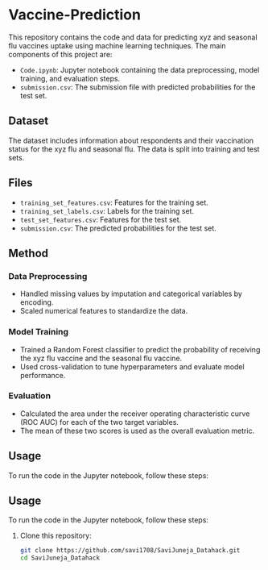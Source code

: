 # Vaccine-Prediction

This repository contains the code and data for predicting xyz and seasonal flu
vaccines uptake using machine learning techniques. The main components of this project are:

- `Code.ipynb`: Jupyter notebook containing the data preprocessing, model training, and evaluation steps.
- `submission.csv`: The submission file with predicted probabilities for the test set.

## Dataset

The dataset includes information about respondents and their vaccination status for the xyz flu and seasonal flu. The data is split into training and test sets.

## Files

- `training_set_features.csv`: Features for the training set.
- `training_set_labels.csv`: Labels for the training set.
- `test_set_features.csv`: Features for the test set.
- `submission.csv`: The predicted probabilities for the test set.

## Method

### Data Preprocessing

- Handled missing values by imputation and categorical variables by encoding.
- Scaled numerical features to standardize the data.

### Model Training

- Trained a Random Forest classifier to predict the probability of receiving the xyz flu vaccine and the seasonal flu vaccine.
- Used cross-validation to tune hyperparameters and evaluate model performance.

### Evaluation

- Calculated the area under the receiver operating characteristic curve (ROC AUC) for each of the two target variables.
- The mean of these two scores is used as the overall evaluation metric.

## Usage

To run the code in the Jupyter notebook, follow these steps:

## Usage

To run the code in the Jupyter notebook, follow these steps:

1. Clone this repository:
   ```sh
   git clone https://github.com/savi1708/SaviJuneja_Datahack.git
   cd SaviJuneja_Datahack

